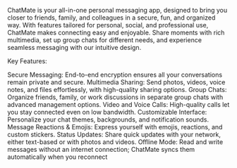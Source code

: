 ChatMate is your all-in-one personal messaging app, designed to bring you closer to friends, family, and colleagues in a secure, fun, and organized way. With features tailored for personal, social, and professional use, ChatMate makes connecting easy and enjoyable. Share moments with rich multimedia, set up group chats for different needs, and experience seamless messaging with our intuitive design.

Key Features:

Secure Messaging: End-to-end encryption ensures all your conversations remain private and secure.
Multimedia Sharing: Send photos, videos, voice notes, and files effortlessly, with high-quality sharing options.
Group Chats: Organize friends, family, or work discussions in separate group chats with advanced management options.
Video and Voice Calls: High-quality calls let you stay connected even on low bandwidth.
Customizable Interface: Personalize your chat themes, backgrounds, and notification sounds.
Message Reactions & Emojis: Express yourself with emojis, reactions, and custom stickers.
Status Updates: Share quick updates with your network, either text-based or with photos and videos.
Offline Mode: Read and write messages without an internet connection; ChatMate syncs them automatically when you reconnect
